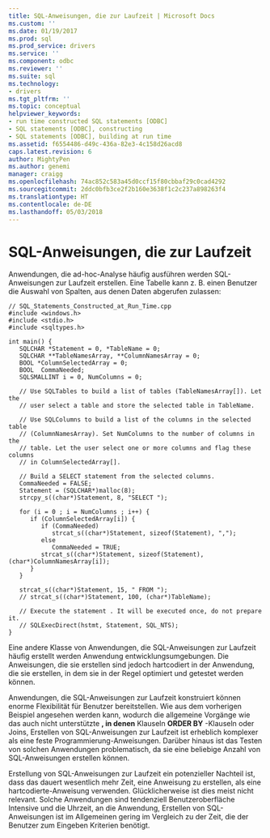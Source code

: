 ```yaml
---
title: SQL-Anweisungen, die zur Laufzeit | Microsoft Docs
ms.custom: ''
ms.date: 01/19/2017
ms.prod: sql
ms.prod_service: drivers
ms.service: ''
ms.component: odbc
ms.reviewer: ''
ms.suite: sql
ms.technology:
- drivers
ms.tgt_pltfrm: ''
ms.topic: conceptual
helpviewer_keywords:
- run time constructed SQL statements [ODBC]
- SQL statements [ODBC], constructing
- SQL statements [ODBC], building at run time
ms.assetid: f6554486-d49c-436a-82e3-4c158d26acd8
caps.latest.revision: 6
author: MightyPen
ms.author: genemi
manager: craigg
ms.openlocfilehash: 74ac852c583a45d0ccf15f80cbbaf29c0cad4292
ms.sourcegitcommit: 2ddc0bfb3ce2f2b160e3638f1c2c237a898263f4
ms.translationtype: HT
ms.contentlocale: de-DE
ms.lasthandoff: 05/03/2018
---
```

# <a name="sql-statements-constructed-at-run-time"></a>SQL-Anweisungen, die zur Laufzeit
Anwendungen, die ad-hoc-Analyse häufig ausführen werden SQL-Anweisungen zur Laufzeit erstellen. Eine Tabelle kann z. B. einen Benutzer die Auswahl von Spalten, aus denen Daten abgerufen zulassen:  
  
```  
// SQL_Statements_Constructed_at_Run_Time.cpp  
#include <windows.h>  
#include <stdio.h>  
#include <sqltypes.h>  
  
int main() {  
   SQLCHAR *Statement = 0, *TableName = 0;  
   SQLCHAR **TableNamesArray, **ColumnNamesArray = 0;  
   BOOL *ColumnSelectedArray = 0;  
   BOOL  CommaNeeded;  
   SQLSMALLINT i = 0, NumColumns = 0;  
  
   // Use SQLTables to build a list of tables (TableNamesArray[]). Let the  
   // user select a table and store the selected table in TableName.  
  
   // Use SQLColumns to build a list of the columns in the selected table  
   // (ColumnNamesArray). Set NumColumns to the number of columns in the  
   // table. Let the user select one or more columns and flag these columns  
   // in ColumnSelectedArray[].  
  
   // Build a SELECT statement from the selected columns.  
   CommaNeeded = FALSE;  
   Statement = (SQLCHAR*)malloc(8);  
   strcpy_s((char*)Statement, 8, "SELECT ");  
  
   for (i = 0 ; i = NumColumns ; i++) {  
      if (ColumnSelectedArray[i]) {  
         if (CommaNeeded)  
            strcat_s((char*)Statement, sizeof(Statement), ",");  
         else  
            CommaNeeded = TRUE;  
         strcat_s((char*)Statement, sizeof(Statement), (char*)ColumnNamesArray[i]);  
      }  
   }  
  
   strcat_s((char*)Statement, 15, " FROM ");  
   // strcat_s((char*)Statement, 100, (char*)TableName);  
  
   // Execute the statement . It will be executed once, do not prepare it.  
   // SQLExecDirect(hstmt, Statement, SQL_NTS);  
}  
```  
  
 Eine andere Klasse von Anwendungen, die SQL-Anweisungen zur Laufzeit häufig erstellt werden Anwendung entwicklungsumgebungen. Die Anweisungen, die sie erstellen sind jedoch hartcodiert in der Anwendung, die sie erstellen, in dem sie in der Regel optimiert und getestet werden können.  
  
 Anwendungen, die SQL-Anweisungen zur Laufzeit konstruiert können enorme Flexibilität für Benutzer bereitstellen. Wie aus dem vorherigen Beispiel angesehen werden kann, wodurch die allgemeine Vorgänge wie das auch nicht unterstützte **, in denen** Klauseln **ORDER BY** -Klauseln oder Joins, Erstellen von SQL-Anweisungen zur Laufzeit ist erheblich komplexer als eine feste Programmierung-Anweisungen. Darüber hinaus ist das Testen von solchen Anwendungen problematisch, da sie eine beliebige Anzahl von SQL-Anweisungen erstellen können.  
  
 Erstellung von SQL-Anweisungen zur Laufzeit ein potenzieller Nachteil ist, dass das dauert wesentlich mehr Zeit, eine Anweisung zu erstellen, als eine hartcodierte-Anweisung verwenden. Glücklicherweise ist dies meist nicht relevant. Solche Anwendungen sind tendenziell Benutzeroberfläche Intensive und die Uhrzeit, an die Anwendung, Erstellen von SQL-Anweisungen ist im Allgemeinen gering im Vergleich zu der Zeit, die der Benutzer zum Eingeben Kriterien benötigt.
